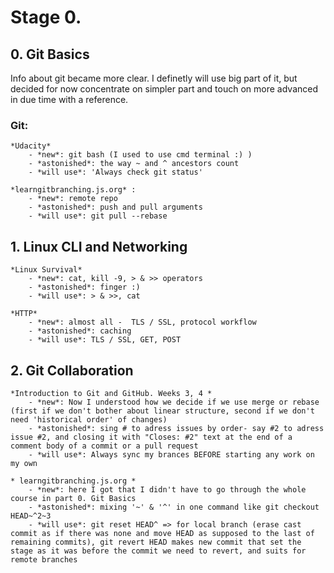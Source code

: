 Stage 0.
======================================================================================================

## 0. Git Basics

 Info about git became more clear. I definetly will use big part of it, but decided for now concentrate on simpler part and touch on more advanced in due time with a reference.

### Git:
	*Udacity*
		- *new*: git bash (I used to use cmd terminal :) )
		- *astonished*: the way ~ and ^ ancestors count
		- *will use*: 'Always check git status'

	*learngitbranching.js.org* :
		- *new*: remote repo
		- *astonished*: push and pull arguments
		- *will use*: git pull --rebase


## 1. Linux CLI and Networking

	*Linux Survival* 
		- *new*: cat, kill -9, > & >> operators
		- *astonished*: finger :)
		- *will use*: > & >>, cat

	*HTTP*
		- *new*: almost all -  TLS / SSL, protocol workflow 
		- *astonished*: caching
		- *will use*: TLS / SSL, GET, POST 
		
		
## 2. Git Collaboration

	*Introduction to Git and GitHub. Weeks 3, 4 * 
		- *new*: Now I understood how we decide if we use merge or rebase (first if we don't bother about linear structure, second if we don't need 'historical order' of changes)
		- *astonished*: sing # to adress issues by order- say #2 to adress issue #2, and closing it with "Closes: #2" text at the end of a comment body of a commit or a pull request 
		- *will use*: Always sync my brances BEFORE starting any work on my own

	* learngitbranching.js.org *
		- *new*: here I got that I didn't have to go through the whole course in part 0. Git Basics
		- *astonished*: mixing '~' & '^' in one command like git checkout HEAD~^2~3
 		- *will use*: git reset HEAD^ => for local branch (erase cast commit as if there was none and move HEAD as supposed to the last of remaining commits), git revert HEAD makes new commit that set the stage as it was before the commit we need to revert, and suits for remote branches
